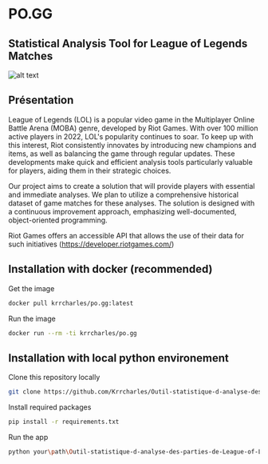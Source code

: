 # PO.GG
## Statistical Analysis Tool for League of Legends Matches

![alt text](https://github.com/Krrcharles/Outil-statistique-d-analyse-des-parties-de-League-of-Legends/blob/main/src/graphical_assets/teemo(1).png)

## Présentation

League of Legends (LOL) is a popular video game in the Multiplayer Online Battle Arena (MOBA) genre, developed by Riot Games. With over 100 million active players in 2022, LOL's popularity continues to soar. To keep up with this interest, Riot consistently innovates by introducing new champions and items, as well as balancing the game through regular updates. These developments make quick and efficient analysis tools particularly valuable for players, aiding them in their strategic choices.

Our project aims to create a solution that will provide players with essential and immediate analyses. We plan to utilize a comprehensive historical dataset of game matches for these analyses. The solution is designed with a continuous improvement approach, emphasizing well-documented, object-oriented programming.

Riot Games offers an accessible API that allows the use of their data for such initiatives (https://developer.riotgames.com/)


## Installation with docker (recommended)
Get the image      
```bash
docker pull krrcharles/po.gg:latest
```

Run the image
```bash
docker run --rm -ti krrcharles/po.gg
```

## Installation with local python environement

Clone this repository locally
```bash
git clone https://github.com/Krrcharles/Outil-statistique-d-analyse-des-parties-de-League-of-Legends.git 
```

Install required packages
```bash
pip install -r requirements.txt   
```

Run the app
```bash
python your\path\Outil-statistique-d-analyse-des-parties-de-League-of-Legends\__main__.py
```
